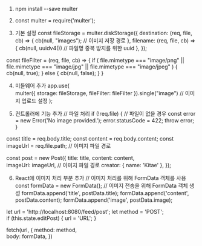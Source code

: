 1. npm install --save multer

2. const multer = require('multer'); 

3. 기본 설정 
const fileStorage = multer.diskStorage({
  destination: (req, file, cb) => {
    cb(null, "images"); // 이미지 저장 경로
  },
  filename: (req, file, cb) => {
    cb(null, uuidv4())  // 파일명 중복 방지를 위한 uuid
  },
});

const fileFilter = (req, file, cb) => {
  if (
    file.mimetype === "image/png" ||
    file.mimetype === "image/jpg" ||
    file.mimetype === "image/jpeg"
  ) {
    cb(null, true);
  } else {
    cb(null, false);
  }
}

4. 미들웨어 추가 
app.use(        
  multer({ storage: fileStorage, fileFilter: fileFilter }).single("image")  // 이미지 업로드 설정
);

5. 컨트롤러에 기능 추가 
// 파일 처리 
if (!req.file) {    // 파일이 없을 경우
  const error = new Error('No image provided.');
  error.statusCode = 422;
  throw error;
}

const title = req.body.title;
const content = req.body.content;
const imageUrl = req.file.path;  // 이미지 파일 경로

const post = new Post({
  title: title,
  content: content,    
  imageUrl: imageUrl, // 이미지 파일 경로
  creator: { name: 'Kitae' },
});

6. React에 이미지 처리 부분 추가 
// 이미지 처리를 위해 FormData 객체를 사용
const formData = new FormData();  // 이미지 전송을 위해 FormData 객체 생성
formData.append('title', postData.title);
formData.append('content', postData.content);
formData.append('image', postData.image);

let url = 'http://localhost:8080/feed/post';
let method = 'POST';  
if (this.state.editPost) {
  url = 'URL';
}

fetch(url, {
  method: method,       
  body: formData,
})